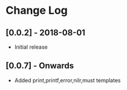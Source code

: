 # Change Log

## [0.0.2] - 2018-08-01

- Initial release

## [0.0.7] - Onwards
- Added print,printf,error,nilr,must templates
